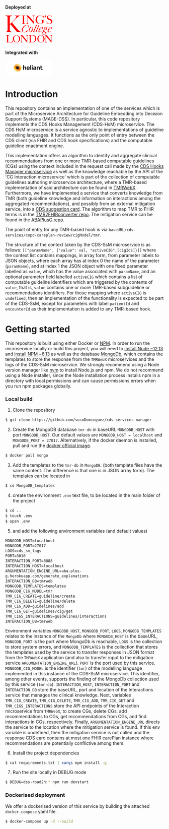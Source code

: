 #### Deployed at

<img src="Kings_College_London-logo.png" width="150">

#### Integrated with

<img src="heliant_logo.jpeg" width="150">

# Introduction

This repository contains an implementation of one of the services which is part of the Microservice Architecture for Guideline Embedding into Decision Support Systems (MAGE-DSS). In particular, this code repository implements the CDS Hooks Management (CDS-HsM) microservice. The CDS HsM microservice is a service agnostic to implementations of guideline modelling languages. It functions as the only point of entry between the CDS client (via FHIR and CDS hook specifications) and the computable guideline enactment engine.

This implementation offers an algorithm to identify and aggregate clinical recommendations from one or more TMR-based computable guidelines (CGs) using the context included in the request call made by the [CDS Hooks Manager microservice](https://github.com/susoDominguez/cds_hooks_manager) as well as the knowledge reachable by the API of the 'CG Interaction microservice' which is part of the collection of computable guidelines authoring microservice architecture, where a TMR-based implementation of said architecture can be found in [TMRWebX](https://github.com/susoDominguez/TMRWebX). Furthermore, we have implemented a service that converts knowledge from TMR (both guideline knowledge and information on interactions among the aggregated recommendations), and possibly from an external mitigation service, into a [CDS suggestion card](https://cds-hooks.org/#cds-cards). The algorithm to map TMR to FHIR terms is in the [TMR2FHIRconverter repo](https://github.com/susoDominguez/TMR2FHIRconverter). The mitigation service can be found in the [ABAPlusG repo](https://github.com/susoDominguez/ABAPlusG).

The point of entry for any TMR-based hook is via `baseURL/cds-services/copd-careplan-review/cigModel/tmr`.

The structure of the context taken by the CDS-SsM microservice is as follows:
`[["paramName", {"value": val, "activeCIG";[cigIds]}]]`
where the context list contains mappings, in array form, from parameter labels to JSON objects, where each array has at index 0 the name of the parameter (`paramName`), and at index 1 the JSON object with one fixed parameter labelled as `value`, which has the value associated with `paramName`, and an optional parameter field labelled `activeCIG` which contains a list of computable guideline identifiers which are triggered by the contents of `value`, that is, `value` contains one or more TMR-based subguideline or recommendations identifiers. For those mapping where `activeCIG` is `undefined`, then an implementation of the functionality is expected to be part of the CDS-SsM, except for parameters with label `patientId` and `encounterId` as their implementation is added to any TMR-based hook.


# Getting started

This repository is built using either Docker or [NPM](https://www.npmjs.com/). In order to run the microservice locally or build this project, you will need to [install Node ~12.13](https://nodejs.org/en/download/) and [install NPM ~6.13](https://www.npmjs.com/) as well as the database [MongoDb](https://www.mongodb.com/), which contains the templates to store the response from the `TMRWebX` microservices and the logs of the CDS-SsM microservice. We strongly recommend using a Node version manager like [nvm](https://github.com/nvm-sh/nvm) to install Node.js and npm. We do not recommend using a Node installer, since the Node installation process installs npm in a directory with local permissions and can cause permissions errors when you run npm packages globally.

###  Local build

1. Clone the repository

```sh
$ git clone https://github.com/susoDominguez/cds-services-manager 
```
2. Create the MongoDB database `tmr-db` in baseURL `MONGODB_HOST` with port `MONGODB_HOST`. Our default values are `MONGODB_HOST = localhost`
and `MONGODB_PORT = 27017`. Alternatively, if the docker daemon is installed, pull and run the [docker official image](https://hub.docker.com/_/mongo).

```sh
$ docker pull mongo
```

3. Add the templates to the `tmr-db` in `MongoDB`. (both template files have the same content. The difference is that one is in JSON array form). The templates can be located in

```sh
$ cd MongoDB_templates
```


4. create the environment `.env` text file, to be located in the main folder of the project

```sh
$ cd ..
$ touch .env
$ open .env
```
5. and add the following environment variables (and default values)

```
MONGODB_HOST=localhost
MONGODB_PORT=27017
LOGS=cds_sm_logs
PORT=3010
INTERACTION_PORT=8888
INTERACTION_HOST=localhost
ARGUMENTATION_ENGINE_URL=aba-plus-g.herokuapp.com/generate_explanations
INTERACTION_DB=tmrweb
MONGODB_TEMPLATES=templates
MONGODB_CIG_MODEL=tmr
TMR_CIG_CREATE=guideline/create
TMR_CIG_DELETE=guideline/delete
TMR_CIG_ADD=guidelines/add
TMR_CIG_GET=guidelines/cig/get
TMR_CIGS_INTERACTIONS=guidelines/interactions
INTERACTION_DB=tmrweb
```
Environment variables `MONGODB_HOST`, `MONGODB_PORT`, `LOGS`, `MONGODB_TEMPLATES` relates to the instance of the `MongoDb` where `MONGODB_HOST` is the baseURL, `MONGODB_PORT` is the port where MongoDb is reachable, `LOGS` is the collection to store system errors, and `MONGODB_TEMPLATES` is the collection that stores the templates used by the service to transfer responses in JSON format from the `TMRWebX` application (and also to transfer input to the mitigation service `ARGUMENTATION_ENGINE_URL`). `PORT` is the port used by this service. `MONGODB_CIG_MODEL` is the identifier (`tmr`) of the modelling language implemented in this instance of the CDS-SsM microservice. This identifier, among other events, supports the finding of the MongoDb collection used by this service (`tmr-db`).
`INTERACTION_HOST`, `INTERACTION_PORT` and `INTERACTION_DB` store the baseURL, port and location of the Interactions service that manages the clinical knowledge. Next, variables `TMR_CIG_CREATE`, `TMR_CIG_DELETE`, `TMR_CIG_ADD`, `TMR_CIG_GET` and `TMR_CIGS_INTERACTIONS` store the API endpoints of the Interaction microservice from `TMRWebX`, to create CGs, delete CGs, add recommendations to CGs, get recommendations from CGs, and find interactions in CGs, respectively.
Finally, `ARGUMENTATION_ENGINE_URL` directs the service to the location where the mitigation service is found. If this env variable is undefined, then the mitigation service is not called and the response CDS card contains at most one FHIR carePlan instance where recommendations are potentially conflictive among them.


6. Install the project dependencies

```sh
$ cat requirements.txt | xargs npm install -g
```

7. Run the site locally in DEBUG mode

```sh
$ DEBUG=dss-road2h:* npm run devstart
```

### Dockerised deployment

We offer a dockerised version of this service by building the attached `docker-compose` yaml file.

```sh
$ docker-compose up -d --build
```